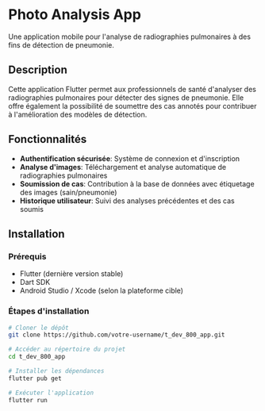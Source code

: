 # Photo Analysis App

Une application mobile pour l'analyse de radiographies pulmonaires à des fins de détection de pneumonie.

## Description

Cette application Flutter permet aux professionnels de santé d'analyser des radiographies pulmonaires pour détecter des signes de pneumonie. Elle offre également la possibilité de soumettre des cas annotés pour contribuer à l'amélioration des modèles de détection.

## Fonctionnalités

- **Authentification sécurisée**: Système de connexion et d'inscription
- **Analyse d'images**: Téléchargement et analyse automatique de radiographies pulmonaires
- **Soumission de cas**: Contribution à la base de données avec étiquetage des images (sain/pneumonie)
- **Historique utilisateur**: Suivi des analyses précédentes et des cas soumis

## Installation

### Prérequis

- Flutter (dernière version stable)
- Dart SDK
- Android Studio / Xcode (selon la plateforme cible)

### Étapes d'installation

```bash
# Cloner le dépôt
git clone https://github.com/votre-username/t_dev_800_app.git

# Accéder au répertoire du projet
cd t_dev_800_app

# Installer les dépendances
flutter pub get

# Exécuter l'application
flutter run